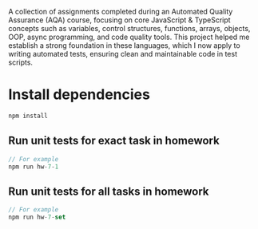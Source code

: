 A collection of assignments completed during an Automated Quality Assurance (AQA) course, focusing on core JavaScript & TypeScript concepts such as variables, control structures, functions, arrays, objects, OOP, async programming, and code quality tools. This project helped me establish a strong foundation in these languages, which I now apply to writing automated tests, ensuring clean and maintainable code in test scripts.

# Install dependencies

```js
npm install
```

## Run unit tests for exact task in homework

```js
// For example
npm run hw-7-1
```

## Run unit tests for all tasks in homework

```js
// For example
npm run hw-7-set
```

